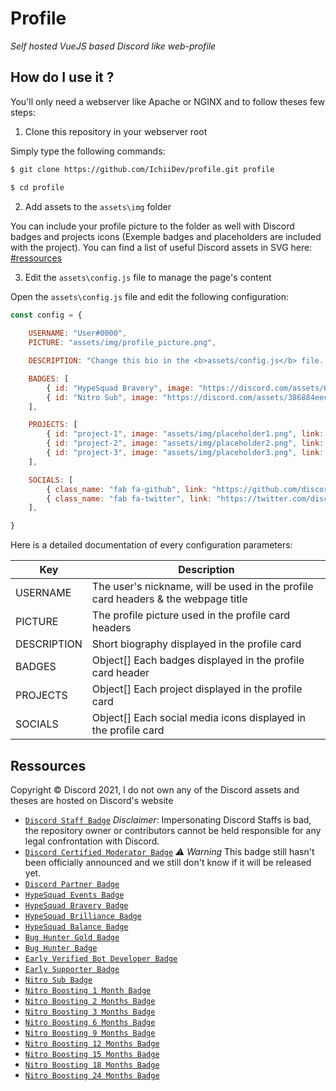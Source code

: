# Profile
*Self hosted VueJS based Discord like web-profile*

## How do I use it ?
You'll only need a webserver like Apache or NGINX and to follow theses few steps:

1. Clone this repository in your webserver root

Simply type the following commands:
```bash
$ git clone https://github.com/IchiiDev/profile.git profile

$ cd profile
```

2. Add assets to the `assets\img` folder

You can include your profile picture to the folder as well with Discord badges and projects icons (Exemple badges and placeholders are included with the project). You can find a list of useful Discord assets in SVG here: [#ressources](#ressources)

3. Edit the `assets\config.js` file to manage the page's content
   
Open the `assets\config.js` file and edit the following configuration:
```js
const config = {
    
    USERNAME: "User#0000",
    PICTURE: "assets/img/profile_picture.png",

    DESCRIPTION: "Change this bio in the <b>assets/config.js</b> file. <i>It may include HTML syntax</i>",

    BADGES: [
        { id: "HypeSquad Bravery", image: "https://discord.com/assets/64ae1208b6aefc0a0c3681e6be36f0ff.svg" },
        { id: "Nitro Sub", image: "https://discord.com/assets/386884eecd36164487505ddfbac35a9d.svg" },
    ],

    PROJECTS: [
        { id: "project-1", image: "assets/img/placeholder1.png", link: "https://discord.com", name: "Super cool project 1" },
        { id: "project-2", image: "assets/img/placeholder2.png", link: "https://discord.com", name: "Super cool project 2" },
        { id: "project-3", image: "assets/img/placeholder3.png", link: "https://discord.com", name: "Super cool project 3" },
    ],

    SOCIALS: [
        { class_name: "fab fa-github", link: "https://github.com/discord" },
        { class_name: "fab fa-twitter", link: "https://twitter.com/discord" },
    ],

}
```

Here is a detailed documentation of every configuration parameters:

| Key | Description |
| ----------- | ----------- |
| USERNAME | The user's nickname, will be used in the profile card headers & the webpage title |
| PICTURE | The profile picture used in the profile card headers |
| DESCRIPTION | Short biography displayed in the profile card | 
| BADGES | Object[] Each badges displayed in the profile card header |
| PROJECTS | Object[] Each project displayed in the profile card |
| SOCIALS | Object[] Each social media icons displayed in the profile card |

## Ressources

<p>Copyright &copy Discord 2021, I do not own any of the Discord assets and theses are hosted on Discord's website</p>

- [`Discord Staff Badge`](https://discord.com/assets/4358ad1fb423b346324516453750f569.svg) *Disclaimer*: Impersonating Discord Staffs is bad, the repository owner or contributors cannot be held responsible for any legal confrontation with Discord.
- [`Discord Certified Moderator Badge`](https://canary.discord.com/assets/955e3c9783043c7080ac202565810fc3.svg) *⚠️ Warning* This badge still hasn't been officially announced and we still don't know if it will be released yet.
- [`Discord Partner Badge`](https://discord.com/assets/6203964d9d25c394a573fd4f6be36d97.svg)
- [`HypeSquad Events Badge`](https://discord.com/assets/6c73f47daf179ffade99f501bfc5101b.svg)
- [`HypeSquad Bravery Badge`](https://discord.com/assets/64ae1208b6aefc0a0c3681e6be36f0ff.svg)
- [`HypeSquad Brilliance Badge`](https://discord.com/assets/48cf0556d93901c8cb16317be2436523.svg)
- [`HypeSquad Balance Badge`](https://discord.com/assets/9fdc63ef8a3cc1617c7586286c34e4f1.svg)
- [`Bug Hunter Gold Badge`](https://discord.com/assets/9286332d6e947c91fa91569efce431b0.svg)
- [`Bug Hunter Badge`](https://discord.com/assets/f61b8981e92feead854f52e5a1ba14f0.svg)
- [`Early Verified Bot Developer Badge`](https://discord.com/assets/45cd06af582dcd3c6b79370b4e3630de.svg)
- [`Early Supporter Badge`](https://discord.com/assets/23e59d799436a73c024819f84ea0b627.svg)
- [`Nitro Sub Badge`](https://discord.com/assets/386884eecd36164487505ddfbac35a9d.svg)
- [`Nitro Boosting 1 Month Badge`](https://discord.com/assets/fbb6f1e160280f0e9aeb5d7c452eefe1.svg)
- [`Nitro Boosting 2 Months Badge`](https://discord.com/assets/b4b741bef6c3de9b29e2e0653e294620.svg)
- [`Nitro Boosting 3 Months Badge`](https://discord.com/assets/93f5a393e22796a850931483166d7cb9.svg)
- [`Nitro Boosting 6 Months Badge`](https://discord.com/assets/4c380650960c2b1e1584115d5e9ad63b.svg)
- [`Nitro Boosting 9 Months Badge`](https://discord.com/assets/438dd7ecbffcf21b6cbf2773ade51a04.svg)
- [`Nitro Boosting 12 Months Badge`](https://discord.com/assets/7a5f78de816fcecbbd1d5d6e635cc7dd.svg)
- [`Nitro Boosting 15 Months Badge`](https://discord.com/assets/5a24b20b84fb3eafc138916729386e76.svg)
- [`Nitro Boosting 18 Months Badge`](https://discord.com/assets/f31d590e1f3629cd0b614330f4a8ee2a.svg)
- [`Nitro Boosting 24 Months Badge`](https://discord.com/assets/9ba64f1fa91ccde0eba506c1c33f3d1a.svg)
